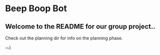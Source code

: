 # Beep Boop Bot

## Welcome to the README for our group project..

Check out the planning dir for info on the planning phase.

:~)